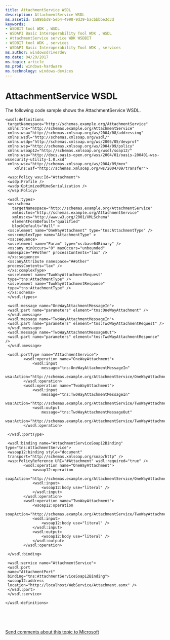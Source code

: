 ```yaml
---
title: AttachmentService WSDL
description: AttachmentService WSDL
ms.assetid: 1a886bd8-5eb4-4990-9d39-bacbbbbe3d3d
keywords:
- WSDBIT tool WDK , WSDL
- WSDAPI Basic Interoperability Tool WDK , WSDL
- AttachmentService service WDK WSDBIT
- WSDBIT tool WDK , services
- WSDAPI Basic Interoperability Tool WDK , services
ms.author: windowsdriverdev
ms.date: 04/20/2017
ms.topic: article
ms.prod: windows-hardware
ms.technology: windows-devices
---
```


# AttachmentService WSDL


The following code sample shows the AttachmentService WSDL.

```
<wsdl:definitions 
 targetNamespace="http://schemas.example.org/AttachmentService" 
 xmlns:tns="http://schemas.example.org/AttachmentService"
 xmlns:wsa="http://schemas.xmlsoap.org/ws/2004/08/addressing" 
 xmlns:wsdl="http://schemas.xmlsoap.org/wsdl/" 
 xmlns:wsdp="http://schemas.xmlsoap.org/ws/2005/05/devprof" 
 xmlns:wsp="http://schemas.xmlsoap.org/ws/2004/09/policy" 
 xmlns:wsoap12="http://schemas.xmlsoap.org/wsdl/soap12/"
 xmlns:wsu="http://docs.oasis-open.org/wss/2004/01/oasis-200401-wss-wssecurity-utility-1.0.xsd"
 xmlns:wsx="http://schemas.xmlsoap.org/ws/2004/09/mex"
    xmlns:wsf="http://schemas.xmlsoap.org/ws/2004/09/transfer">

 <wsp:Policy wsu:Id="Attachment">
 <wsdp:Profile />
 <wsdp:OptimizedMimeSerialization />
 </wsp:Policy>

 <wsdl:types>
 <xs:schema 
   targetNamespace="http://schemas.example.org/AttachmentService"
   xmlns:tns="http://schemas.example.org/AttachmentService" 
   xmlns:xs="http://www.w3.org/2001/XMLSchema"
   elementFormDefault="qualified" 
   blockDefault="#all" >
 <xs:element name="OneWayAttachment" type="tns:AttachmentType" />
 <xs:complexType name="AttachmentType" >
 <xs:sequence>
 <xs:element name="Param" type="xs:base64Binary" />
 <xs:any minOccurs="0" maxOccurs="unbounded" 
 namespace="##other" processContents="lax" />
 </xs:sequence>
 <xs:anyAttribute namespace="##other"
 processContents="lax" />
 </xs:complexType>
 <xs:element name="TwoWayAttachmentRequest"    
 type="tns:AttachmentType" />
 <xs:element name="TwoWayAttachmentResponse"
 type="tns:AttachmentType" />
 </xs:schema>
 </wsdl:types>

 <wsdl:message name="OneWayAttachmentMessageIn">
 <wsdl:part name="parameters" element="tns:OneWayAttachment" />
 </wsdl:message>
 <wsdl:message name="TwoWayAttachmentMessageIn">
 <wsdl:part name="parameters" element="tns:TwoWayAttachmentRequest" />
 </wsdl:message>
 <wsdl:message name="TwoWayAttachmentMessageOut">
 <wsdl:part name="parameters" element="tns:TwoWayAttachmentResponse" />
 </wsdl:message>

 <wsdl:portType name="AttachmentService">
        <wsdl:operation name="OneWayAttachment">
            <wsdl:input
                message="tns:OneWayAttachmentMessageIn"
                    wsa:Action="http://schemas.example.org/AttachmentService/OneWayAttachment"/>
        </wsdl:operation>
        <wsdl:operation name="TwoWayAttachment">
            <wsdl:input
                message="tns:TwoWayAttachmentMessageIn"
                wsa:Action="http://schemas.example.org/AttachmentService/TwoWayAttachmentRequest"/>
            <wsdl:output
                message="tns:TwoWayAttachmentMessageOut"
                wsa:Action="http://schemas.example.org/AttachmentService/TwoWayAttachmentResponse"/>
        </wsdl:operation>

 </wsdl:portType>

 <wsdl:binding name="AttachmentServiceSoap12Binding" type="tns:AttachmentService">
 <wsoap12:binding style="document"
 transport="http://schemas.xmlsoap.org/soap/http" />
 <wsp:PolicyReference URI="#Attachment" wsdl:required="true" />
        <wsdl:operation name="OneWayAttachment">
            <wsoap12:operation
                soapAction="http://schemas.example.org/AttachmentService/OneWayAttachment"/>
            <wsdl:input>
                <wsoap12:body use="literal" />
            </wsdl:input>
        </wsdl:operation>
        <wsdl:operation name="TwoWayAttachment">
            <wsoap12:operation
                soapAction="http://schemas.example.org/AttachmentService/TwoWayAttachmentRequest"/>
            <wsdl:input>
                <wsoap12:body use="literal" />
            </wsdl:input>
            <wsdl:output>
                <wsoap12:body use="literal" />
            </wsdl:output>
        </wsdl:operation>

 </wsdl:binding>

 <wsdl:service name="AttachmentService">
 <wsdl:port 
 name="AttachmentPort"
 binding="tns:AttachmentServiceSoap12Binding">
 <wsoap12:address
 location="http://localhost/WebService/Attachment.asmx" />
 </wsdl:port>
 </wsdl:service>

</wsdl:definitions>
```

 

 

[Send comments about this topic to Microsoft](mailto:wsddocfb@microsoft.com?subject=Documentation%20feedback%20[devtest\devtest]:%20AttachmentService%20WSDL%20%20RELEASE:%20%2811/17/2016%29&body=%0A%0APRIVACY%20STATEMENT%0A%0AWe%20use%20your%20feedback%20to%20improve%20the%20documentation.%20We%20don't%20use%20your%20email%20address%20for%20any%20other%20purpose,%20and%20we'll%20remove%20your%20email%20address%20from%20our%20system%20after%20the%20issue%20that%20you're%20reporting%20is%20fixed.%20While%20we're%20working%20to%20fix%20this%20issue,%20we%20might%20send%20you%20an%20email%20message%20to%20ask%20for%20more%20info.%20Later,%20we%20might%20also%20send%20you%20an%20email%20message%20to%20let%20you%20know%20that%20we've%20addressed%20your%20feedback.%0A%0AFor%20more%20info%20about%20Microsoft's%20privacy%20policy,%20see%20http://privacy.microsoft.com/default.aspx. "Send comments about this topic to Microsoft")




